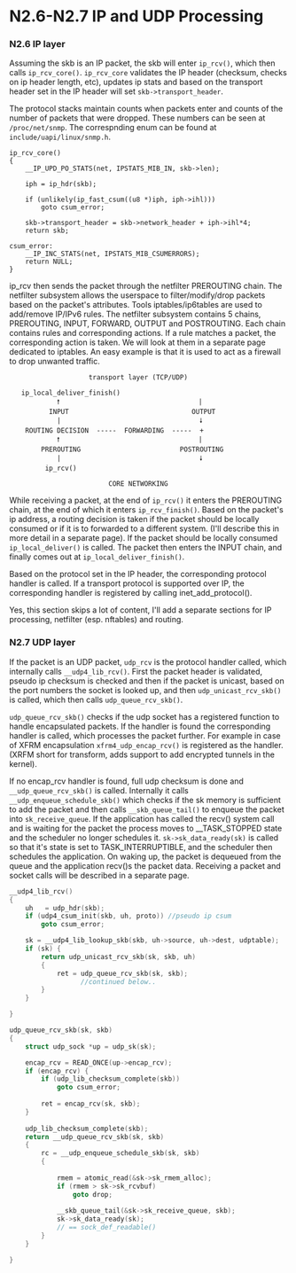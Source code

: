 # N2.6-N2.7 IP and UDP Processing

### N2.6 IP layer

Assuming the skb is an IP packet, the skb will enter `ip_rcv()`, which then calls `ip_rcv_core()`. `ip_rcv_core` validates the IP header (checksum, checks on ip header length, etc), updates ip stats and based on the transport header set in the IP header will set `skb->transport_header`.

The protocol stacks maintain counts when packets enter and counts of the number of packets that were dropped. These numbers can be seen at `/proc/net/snmp`. The correspnding enum can be found at `include/uapi/linux/snmp.h`.

```
ip_rcv_core()
{
    __IP_UPD_PO_STATS(net, IPSTATS_MIB_IN, skb->len);

    iph = ip_hdr(skb);
    
    if (unlikely(ip_fast_csum((u8 *)iph, iph->ihl)))
        goto csum_error;
    
    skb->transport_header = skb->network_header + iph->ihl*4;
    return skb;

csum_error:
    __IP_INC_STATS(net, IPSTATS_MIB_CSUMERRORS);
    return NULL;
}
```



ip_rcv then sends the packet through the netfilter PREROUTING chain. The netfilter subsystem allows the userspace to filter/modify/drop packets based on the packet's attributes. Tools iptables/ip6tables are used to add/remove IP/IPv6 rules. The netfilter subsystem contains 5 chains, PREROUTING, INPUT, FORWARD, OUTPUT and POSTROUTING. Each chain contains rules and corresponding actions. If a rule matches a packet, the corresponding action is taken. We will look at them in a separate page dedicated to iptables. An easy example is that it is used to act as a firewall to drop unwanted traffic.

```
	                transport layer (TCP/UDP)

   ip_local_deliver_finish()
	        🠕                                   |
	      INPUT                               OUTPUT
	        |                                   🠗
	ROUTING DECISION  -----  FORWARDING  -----  +
	        🠕                                   |
	    PREROUTING                         POSTROUTING
	        |                                   🠗
	     ip_rcv()

	                     CORE NETWORKING 
```

While receiving a packet, at the end of `ip_rcv()` it enters the PREROUTING chain, at the end of which it enters `ip_rcv_finish()`. Based on the packet's ip address, a routing decision is taken if the packet should be locally consumed or if it is to forwarded to a different system. (I'll describe this in more detail in a separate page). If the packet should be locally consumed `ip_local_deliver()` is called. The packet then enters the INPUT chain, and finally comes out at `ip_local_deliver_finish()`.

Based on the protocol set in the IP header, the corresponding protocol handler is called. If a transport protocol is supported over IP, the corresponding handler is registered by calling inet_add_protocol().

Yes, this section skips a lot of content, I'll add a separate sections for IP processing, netfilter (esp. nftables) and routing.

### N2.7 UDP layer

If the packet is an UDP packet, `udp_rcv` is the protocol handler called, which internally calls `__udp4_lib_rcv()`. First the packet header is validated, pseudo ip checksum is checked and then if the packet is unicast, based on the port numbers the socket is looked up, and then `udp_unicast_rcv_skb()` is called, which then calls `udp_queue_rcv_skb()`.

`udp_queue_rcv_skb()` checks if the udp socket has a registered function to handle encapsulated packets. If the handler is found the corresponding handler is called, which processes the packet further. For example in case of XFRM encapsulation `xfrm4_udp_encap_rcv()` is registered as the handler. (XRFM short for transform, adds support to add encrypted tunnels in the kernel).

If no encap_rcv handler is found, full udp checksum is done and `__udp_queue_rcv_skb()` is called. Internally it calls `__udp_enqueue_schedule_skb()` which checks if the sk memory is sufficient to add the packet and then calls `__skb_queue_tail()` to enqueue the packet into `sk_receive_queue`. If the application has called the recv() system call and is waiting for the packet the process moves to __TASK_STOPPED state and the scheduler no longer schedules it. `sk->sk_data_ready(sk)` is called so that it's state is set to TASK_INTERRUPTIBLE, and the scheduler then schedules the application. On waking up, the packet is dequeued from the queue and the application recv()s the packet data. Receiving a packet and socket calls will be described in a separate page.

```c
__udp4_lib_rcv()
{
    uh   = udp_hdr(skb);
    if (udp4_csum_init(skb, uh, proto)) //pseudo ip csum
        goto csum_error;

    sk = __udp4_lib_lookup_skb(skb, uh->source, uh->dest, udptable);
    if (sk) {
        return udp_unicast_rcv_skb(sk, skb, uh)
        {
            ret = udp_queue_rcv_skb(sk, skb);
                  //continued below..
        }
    }

}

udp_queue_rcv_skb(sk, skb)
{
    struct udp_sock *up = udp_sk(sk);

    encap_rcv = READ_ONCE(up->encap_rcv);
    if (encap_rcv) {
        if (udp_lib_checksum_complete(skb))
            goto csum_error;
    
        ret = encap_rcv(sk, skb);
    }
    
    udp_lib_checksum_complete(skb);
    return __udp_queue_rcv_skb(sk, skb)
    {
        rc = __udp_enqueue_schedule_skb(sk, skb)
        {
    
            rmem = atomic_read(&sk->sk_rmem_alloc);
            if (rmem > sk->sk_rcvbuf)
                goto drop;
    
            __skb_queue_tail(&sk->sk_receive_queue, skb);
            sk->sk_data_ready(sk);
            // == sock_def_readable()
        }
    }

} 
```
